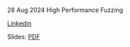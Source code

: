 28 Aug 2024 High Performance Fuzzing

[Linkedin](https://www.linkedin.com/feed/update/urn:li:activity:7337746553954078720/)

Slides: [PDF](./slides.pdf)

